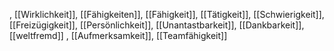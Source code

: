 , [[Wirklichkeit]], [[Fähigkeiten]], [[Fähigkeit]], [[Tätigkeit]], [[Schwierigkeit]], [[Freizügigkeit]], [[Persönlichkeit]], [[Unantastbarkeit]], [[Dankbarkeit]], [[weltfremd]]
, [[Aufmerksamkeit]], [[Teamfähigkeit]]